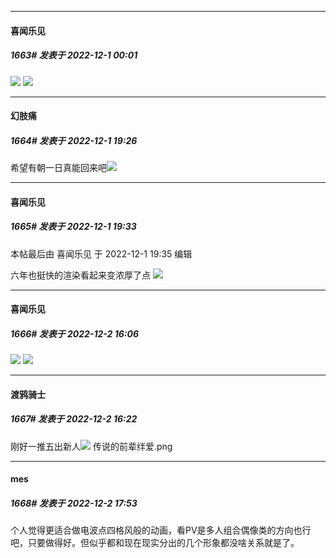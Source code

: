 

*****

####  喜闻乐见  
##### 1663#       发表于 2022-12-1 00:01

<img src="http://tva1.sinaimg.cn/large/732205bcgy1h8nk300mqnj20qs0knqhd.jpg" referrerpolicy="no-referrer">

<img src="http://tva1.sinaimg.cn/large/732205bcgy1h8nk3wzjmfj20ss18vdod.jpg" referrerpolicy="no-referrer">



*****

####  幻肢痛  
##### 1664#       发表于 2022-12-1 19:26

希望有朝一日真能回来吧<img src="https://static.saraba1st.com/image/smiley/face2017/135.png" referrerpolicy="no-referrer">



*****

####  喜闻乐见  
##### 1665#       发表于 2022-12-1 19:33

 本帖最后由 喜闻乐见 于 2022-12-1 19:35 编辑 

六年也挺快的渲染看起来变浓厚了点
<img src="http://tva1.sinaimg.cn/large/732205bcgy1h8ojfyap0sj20lq0c5jut.jpg" referrerpolicy="no-referrer">



*****

####  喜闻乐见  
##### 1666#       发表于 2022-12-2 16:06

<img src="http://tva1.sinaimg.cn/large/732205bcgy1h8pj29g8wyj20nf0cmtd9.jpg" referrerpolicy="no-referrer">
<img src="http://tva1.sinaimg.cn/large/732205bcgy1h8pj2565dij20840a3abr.jpg" referrerpolicy="no-referrer">



*****

####  渡鸦骑士  
##### 1667#       发表于 2022-12-2 16:22

刚好一推五出新人<img src="https://static.saraba1st.com/image/smiley/face2017/009.gif" referrerpolicy="no-referrer">
传说的前辈绊爱.png



*****

####  mes  
##### 1668#       发表于 2022-12-2 17:53

个人觉得更适合做电波点四格风般的动画，看PV是多人组合偶像类的方向也行吧，只要做得好。但似乎都和现在现实分出的几个形象都没啥关系就是了。

